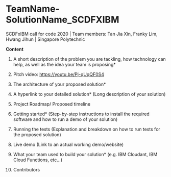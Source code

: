 # TeamName-SolutionName_SCDFXIBM
SCDFxIBM call for code 2020 | Team members: Tan Jia Xin, Franky Lim, Hwang Jihun | Singapore Polytechnic

**Content**

1. A short description of the problem you are tackling, how technology can help, as well as the idea your team is proposing*

2. Pitch video: https://youtu.be/Pj-qUqQF0S4

3. The architecture of your proposed solution*

4. A hyperlink to your detailed solution* (Long description of your solution)

5. Project Roadmap/ Proposed timeline

6. Getting started* (Step-by-step instructions to install the required software and how to run a demo of your solution)

7. Running the tests (Explanation and breakdown on how to run tests for the proposed solution)

8. Live demo (Link to an actual working demo/website)

9. What your team used to build your solution* (e.g. IBM Cloudant, IBM Cloud Functions, etc...)

10. Contributors
